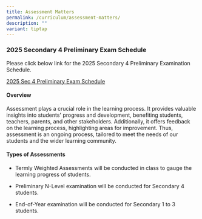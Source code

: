 ```yaml
---
title: Assessment Matters
permalink: /curriculum/assessment-matters/
description: ""
variant: tiptap
---
```

<h3>2025 Secondary 4 Preliminary Exam Schedule</h3>
<p>Please click below link for the 2025 Secondary 4 Preliminary Examination
Schedule.</p>
<p><a href="/files/2025_Sec_4_Prelim_Exam_Schedule.pdf" rel="noopener noreferrer nofollow" target="_blank">2025 Sec 4 Preliminary Exam Schedule</a>
</p>
<h4>Overview</h4>
<p>Assessment plays a crucial role in the learning process. It provides valuable
insights into students' progress and development, benefiting students,
teachers, parents, and other stakeholders. Additionally, it offers feedback
on the learning process, highlighting areas for improvement. Thus, assessment
is an ongoing process, tailored to meet the needs of our students and the
wider learning community.</p>
<h4>Types of Assessments</h4>
<ul data-tight="true" class="tight">
<li>
<p>Termly Weighted Assessments will be conducted in class to gauge the learning
progress of students.</p>
</li>
<li>
<p>Preliminary N-Level examination will be conducted for Secondary 4 students.</p>
</li>
<li>
<p>End-of-Year examination will be conducted for Secondary 1 to 3 students.</p>
</li>
</ul>
<p></p>